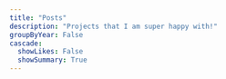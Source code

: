 ```yaml
---
title: "Posts"
description: "Projects that I am super happy with!"
groupByYear: False
cascade:
  showLikes: False
  showSummary: True
---
```

